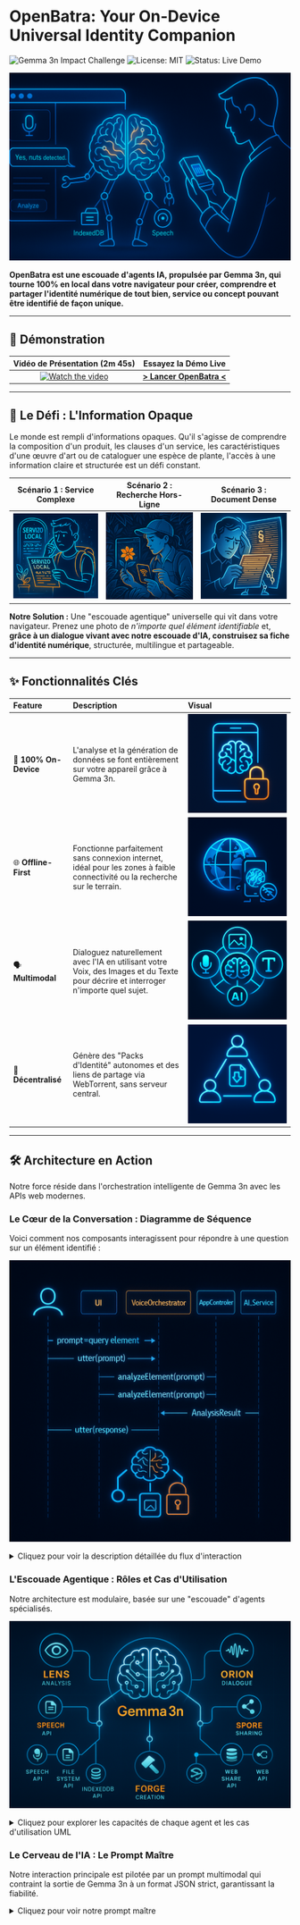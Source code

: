 <!-- Titre et Badges : L'accroche professionnelle -->
# OpenBatra: Your On-Device Universal Identity Companion
![Gemma 3n Impact Challenge](https://img.shields.io/badge/Gemma_3n-Impact_Challenge-blue)
![License: MIT](https://img.shields.io/badge/License-MIT-yellow.svg)
![Status: Live Demo](https://img.shields.io/badge/status-live_demo-brightgreen)

<!-- Bannière Héroïque : L'image qui capture la vision -->
<p align="center">
  <img src="assets/hero-banner.png" alt="generate image: a hero banner for a GitHub project. A brain made of glowing neural networks is inside a browser side panel, helping a human user understand a complex object in the real world (a plant, a piece of art, a service contract). The brain has arms and legs made of interconnected Web API icons (Speech, File System, IndexedDB). The style is 'Blue-Glow Infographic': futuristic, clean, with blue and orange glowing accents, professional and clear. --ar 16:9">
</p>

<!-- Le Slogan : La vision en une phrase -->
**OpenBatra est une escouade d'agents IA, propulsée par Gemma 3n, qui tourne 100% en local dans votre navigateur pour créer, comprendre et partager l'identité numérique de tout bien, service ou concept pouvant être identifié de façon unique.**

---

<!-- Section 1 : Le "WOW FACTOR" (Priorité Absolue) -->
## 🚀 Démonstration

| Vidéo de Présentation (2m 45s) | Essayez la Démo Live |
| :---: | :---: |
| [![Watch the video](URL_DE_VOTRE_MINIATURE_VIDEO)](URL_DE_VOTRE_VIDEO_YOUTUBE) | [**> Lancer OpenBatra <**](URL_DE_VOTRE_DEMO_LIVE) |

---

<!-- Section 2 : La Vision (Cible le critère "Impact & Vision" - 40%) -->
## 🎯 Le Défi : L'Information Opaque

Le monde est rempli d'informations opaques. Qu'il s'agisse de comprendre la composition d'un produit, les clauses d'un service, les caractéristiques d'une œuvre d'art ou de cataloguer une espèce de plante, l'accès à une information claire et structurée est un défi constant.

| Scénario 1 : Service Complexe | Scénario 2 : Recherche Hors-Ligne | Scénario 3 : Document Dense |
| :---: | :---: | :---: |
| <img src="assets/vision-problem-1.png" alt="generate image: a tourist looking confused at a description of a local service written in a foreign language. The style is 'Blue-Glow Infographic': futuristic, clean, professional and clear. --ar 1:1"> | <img src="assets/vision-problem-2.png" alt="generate image: a botanist in a lush jungle, trying to identify a rare flower with a mobile device that shows a 'no signal' icon. The style is 'Blue-Glow Infographic': futuristic, clean, professional and clear. --ar 1:1"> | <img src="assets/vision-problem-3.png" alt="generate image: a person looking overwhelmed by a dense legal document or contract, highlighting the complexity of text. The style is 'Blue-Glow Infographic': futuristic, clean, professional and clear. --ar 1:1"> |

**Notre Solution :** Une "escouade agentique" universelle qui vit dans votre navigateur. Prenez une photo de *n'importe quel élément identifiable* et, **grâce à un dialogue vivant avec notre escouade d'IA, construisez sa fiche d'identité numérique**, structurée, multilingue et partageable.

---

<!-- Section 3 : Les Piliers Techniques (Cible le critère "Profondeur Technique") -->
## ✨ Fonctionnalités Clés

| Feature | Description | Visual |
| :--- | :--- | :--- |
| 🧠 **100% On-Device** | L'analyse et la génération de données se font entièrement sur votre appareil grâce à Gemma 3n. | <img src="assets/feature-on-device.png" alt="generate image: an icon of a smartphone with a glowing brain logo on the screen. A padlock icon is superimposed, indicating security and privacy. No clouds or external servers are visible. The style is 'Blue-Glow Infographic': futuristic, clean, with blue and orange glowing accents, 2D vector art. --s 250"> |
| 🌐 **Offline-First** | Fonctionne parfaitement sans connexion internet, idéal pour les zones à faible connectivité ou la recherche sur le terrain. | <img src="assets/feature-offline.png" alt="generate image: an icon of a globe with a 'Wi-Fi off' symbol next to it. The globe is still functioning and glowing, representing full functionality without an internet connection. The style is 'Blue-Glow Infographic': futuristic, clean, 2D vector art. --s 250"> |
| 🗣️ **Multimodal** | Dialoguez naturellement avec l'IA en utilisant votre Voix, des Images et du Texte pour décrire et interroger n'importe quel sujet. | <img src="assets/feature-multimodal.png" alt="generate image: an icon of three interconnected circles containing icons for a microphone (voice), a picture (image), and the letter 'T' (text), all feeding into a central AI brain icon. The style is 'Blue-Glow Infographic': futuristic, clean, 2D vector art. --s 250"> |
| 🔗 **Décentralisé** | Génère des "Packs d'Identité" autonomes et des liens de partage via WebTorrent, sans serveur central. | <img src="assets/feature-decentralized.png" alt="generate image: an icon of a peer-to-peer network diagram, with nodes representing users directly sharing a data package icon between them, bypassing a central server. The style is 'Blue-Glow Infographic': futuristic, clean, 2D vector art. --s 250"> |

---

<!-- Section 4 : Comment ça Marche ? (La Preuve Technique en Profondeur) -->
## 🛠️ Architecture en Action

Notre force réside dans l'orchestration intelligente de Gemma 3n avec les APIs web modernes.

### Le Cœur de la Conversation : Diagramme de Séquence

Voici comment nos composants interagissent pour répondre à une question sur un élément identifié :

<p align="center">
  <img src="assets/sequence-diagram.png" alt="generate image: a visually appealing rendering of a UML Sequence Diagram. The lifelines are: User, UI (SidePanel), VoiceOrchestrator, AppController, AI_Service. The diagram shows the flow of messages for analyzing an element. The style is 'Blue-Glow Infographic': futuristic, clean, professional, easy to read, with subtle color coding for different components. --ar 4:3">
</p>

<details>
  <summary>Cliquez pour voir la description détaillée du flux d'interaction</summary>
  
  #### Description Détaillée du Flux
  
  1.  **[User → UI]** L'utilisateur prend une photo de l'élément à identifier (un objet, un texte, une scène...).
  2.  **[UI → VoiceOrchestrator]** L'UI demande au `VoiceOrchestrator` de poser la question de contexte à l'utilisateur via la **Web Speech API (SpeechSynthesis)**.
  3.  **[User → VoiceOrchestrator]** L'utilisateur pose sa question vocalement (ex: "Quelles sont les clauses de résiliation de ce contrat ?"). L'audio est transcrit en texte via **SpeechRecognition**.
  4.  **[VoiceOrchestrator → AppController]** Le texte de la question est transmis au contrôleur principal.
  5.  **[AppController → AI_Service]** Le contrôleur appelle le service IA avec l'image et la question.
  6.  **[AI_Service]** Le service exécute le prompt `analyzeElement` sur **Gemma 3n**. Le modèle effectue l'OCR si nécessaire, l'analyse contextuelle de l'image et du texte, et génère un objet JSON structuré.
  7.  **[AI_Service → AppController]** Le résultat JSON est retourné.
  8.  **[AppController → UI & VoiceOrchestrator]** Le contrôleur dispatche le résultat. L'UI met en évidence l'information pertinente sur l'image et le `VoiceOrchestrator` annonce la réponse vocale.

</details>

### L'Escouade Agentique : Rôles et Cas d'Utilisation

Notre architecture est modulaire, basée sur une "escouade" d'agents spécialisés.

<p align="center">
  <img src="assets/squad-architecture.png" alt="generate image: a technical architecture diagram. A central Gemma 3n AI core is at the center. Four specialized 'agents' branch out from it: 'Lens (Analysis)' with an eye icon, 'Orion (Dialogue)' with a soundwave icon, 'Forge (Creation)' with a hammer icon, and 'Spore (Sharing)' with a network icon. Each agent connects to specific Web API icons. The style is 'Blue-Glow Infographic': clean, professional. --ar 16:9">
</p>

<details>
  <summary>Cliquez pour explorer les capacités de chaque agent et les cas d'utilisation UML</summary>
  
  - **Agent "Lens" (Analyse) :** Utilise Gemma 3n pour l'analyse multimodale et l'extraction de l'identité unique d'un élément.
    
    *Diagramme du Cas d'Utilisation "Identifier un Élément" :*
    
    <img src="assets/use-case-analyze.png" alt="generate image: a clear UML Use Case diagram for 'Identify an Element'. Actors 'User' and 'Accessibility User' interact with use cases like 'Take Photo', 'Ask Question Vocally', and 'Receive Vocal and Visual Feedback'. The style is 'Blue-Glow Infographic'. --ar 4:3">

  - **Agent "Orion" (Dialogue) :** Gère la conversation TTS/STT via la **Web Speech API**.
  
  - **Agent "Forge" (Création) :** Construit le "Pack d'Identité" final (`.zip`) avec **JSZip**.
  
  - **Agent "Spore" (Partage) :** Crée le torrent et le magnet link à partir du pack généré, via **WebTorrent**.

</details>

### Le Cerveau de l'IA : Le Prompt Maître

Notre interaction principale est pilotée par un prompt multimodal qui contraint la sortie de Gemma 3n à un format JSON strict, garantissant la fiabilité.

<details>
  <summary>Cliquez pour voir notre prompt maître</summary>

  ```text
  You are an expert multimodal AI assistant named "Lens". Your task is to meticulously analyze the provided image and answer the user's question to uniquely identify any object, service or concept depicted.

  You MUST respond ONLY with a single, valid JSON object that strictly adheres to the following JSON Schema. Do not add any conversational text or explanations. 

  ### JSON Schema to Follow:
  {
    "$schema": "http://json-schema.org/draft-07/schema#",
    "title": "AnalysisResult",
    "type": "object",
    "properties": {
      "humanReadableAnswer": { "type": "string" },
      "foundTerm": { "type": "string" },
      "contextSnippet": { "type": "string" },
      "confidenceScore": { "type": "number", "minimum": 0, "maximum": 1 },
      "boundingBox": {
        "type": "object",
        "properties": { "x": { "type": "number" }, "y": { "type": "number" }, "width": { "type": "number" }, "height": { "type": "number" } },
        "required": ["x", "y", "width", "height"]
      }
    },
    "required": ["humanReadableAnswer", "foundTerm", "confidenceScore", "boundingBox"]
  }

  --- INPUT ---
  Image: {{image}}
  User's Question: {{user_question}}